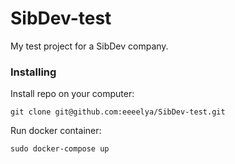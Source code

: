 # SibDev-test
My test project for a SibDev company.

### Installing

Install repo on your computer:

    git clone git@github.com:eeeelya/SibDev-test.git

Run docker container:

    sudo docker-compose up

